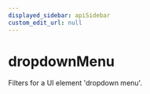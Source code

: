 ```yaml
---
displayed_sidebar: apiSidebar
custom_edit_url: null
---
```

# dropdownMenu

Filters for a UI element 'dropdown menu'.

